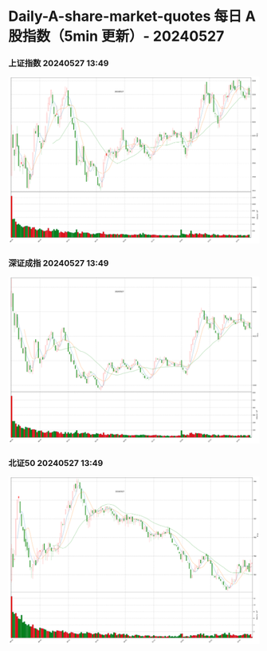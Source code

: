 
# Daily-A-share-market-quotes 每日 A 股指数（5min 更新）- 20240527

### 上证指数 20240527 13:49
![](./fig/2024/5/20240527-sh000001.png)

### 深证成指 20240527 13:49
![](./fig/2024/5/20240527-sz399001.png)

### 北证50 20240527 13:49
![](./fig/2024/5/20240527-bj899050.png)
